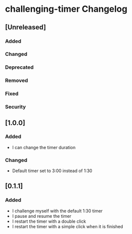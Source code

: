 <!-- Keep a Changelog guide -> https://keepachangelog.com -->

# challenging-timer Changelog

## [Unreleased]
### Added

### Changed

### Deprecated

### Removed

### Fixed

### Security

## [1.0.0]

### Added
- I can change the timer duration

### Changed
- Default timer set to 3:00 instead of 1:30

## [0.1.1]

### Added
- I challenge myself with the default 1:30 timer
- I pause and resume the timer
- I restart the timer with a double click
- I restart the timer with a simple click when it is finished
